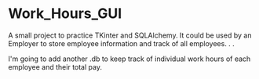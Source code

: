 # Work_Hours_GUI                

A small project to practice TKinter and SQLAlchemy. It could be used by an Employer to store employee information and
track of all employees. . .

I'm going to add another .db to keep track of individual work hours of each employee and their total pay.

